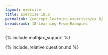 ```yaml
---
layout: exercise
title: Exercise 18.8
permalink: /concept-learning-exercises/ex_8/
breadcrumb: 18-Learning-From-Examples
---
```


{% include mathjax_support %}

<div><i class="arrow-up loader" data-chapter="concept-learning-exercises" data-exercise="ex_8" data-rating="0"></i></div>
{% include_relative question.md %}
